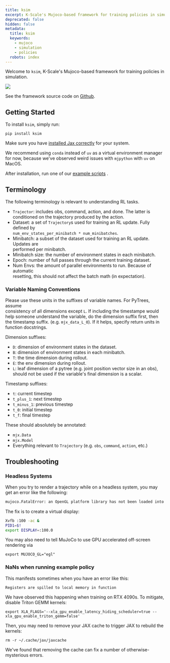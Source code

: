 ```yaml
---
title: ksim
excerpt: K-Scale's Mujoco-based framework for training policies in simulation
deprecated: false
hidden: false
metadata:
  title: ksim
  keywords:
    - mujoco
    - simulation
    - policies
  robots: index
---
```

Welcome to `ksim`, K-Scale's Mujoco-based framework for training policies in simulation.

<Image align="center" src="https://files.readme.io/42bf70f3cd26469792fe6474ee855580257f6e12aa1c0368196bf32b353adce5-individualImage.gif" />

See the framework source code on [Github](https://github.com/kscalelabs/ksim).

## Getting Started

To install `ksim`, simply run:

```
pip install ksim
```

Make sure you have [installed Jax correctly](https://docs.jax.dev/en/latest/installation.html)  for your system.

We recommend using `conda` instead of `uv` as a virtual environment manager for now, because we've observed weird issues with `mjpython` with `uv` on MacOS.

After installation, run one of our [example scripts](https://github.com/kscalelabs/ksim/tree/master/examples) .

## Terminology

The following terminology is relevant to understanding RL tasks.

* `Trajector`: includes obs, command, action, and done. The latter is\
  conditioned on the trajectory produced by the action.
* Dataset: a set of `Trajectory`s used for training an RL update. Fully defined by\
  `num_env_states_per_minibatch * num_minibatches`.
* Minibatch: a subset of the dataset used for training an RL update. Updates are\
  performed per minibatch.
* Minibatch size: the number of environment states in each minibatch.
* Epoch: number of full passes through the current training dataset.
* Num Envs: the amount of parallel environments to run. Because of automatic\
  resetting, this should not affect the batch math (in expectation).

### Variable Naming Conventions

Please use these units in the suffixes of variable names. For PyTrees, assume\
consistency of all dimensions except `L`. If including the timestampe would
help someone understand the variable, do the dimension suffix first, then the
timestamp suffix. (e.g. `mjx_data_L_0`). If it helps, specify return units in
function docstrings.

Dimension suffixes:

* `D`: dimension of environment states in the dataset.
* `B`: dimension of environment states in each minibatch.
* `T`: the time dimension during rollout.
* `E`: the env dimension during rollout.
* `L`: leaf dimension of a pytree (e.g. joint position vector size in an obs),\
  should not be used if the variable's final dimension is a scalar.

Timestamp suffixes:

* `t`: current timestep
* `t_plus_1`: next timestep
* `t_minus_1`: previous timestep
* `t_0`: initial timestep
* `t_f`: final timestep

These should absolutely be annotated:

* `mjx.Data`
* `mjx.Model`
* Everything relevant to `Trajectory` (e.g. `obs`, `command`, `action`, etc.)

## Troubleshooting

### Headless Systems

When you try to render a trajectory while on a headless system, you may get an error like the following:

```bash
mujoco.FatalError: an OpenGL platform library has not been loaded into this process, this most likely means that a valid OpenGL context has not been created before mjr_makeContext was called
```

The fix is to create a virtual display:

```bash
Xvfb :100 -ac &
PID1=$!
export DISPLAY=:100.0
```

You may also need to tell MuJoCo to use GPU accelerated off-screen rendering via

```
export MUJOCO_GL="egl"
```

### NaNs when running example policy

This manifests sometimes when you have an error like this:

`Registers are spilled to local memory in function`

We have observed this happening when training on RTX 4090s. To mitigate, disable Triton GEMM kernels:

```shell
export XLA_FLAGS='--xla_gpu_enable_latency_hiding_scheduler=true --xla_gpu_enable_triton_gemm=false'
```

Then, you may need to remove your JAX cache to trigger JAX to rebuild the kernels:

```shell
rm -r ~/.cache/jax/jaxcache
```

We've found that removing the cache can fix a number of otherwise-mysterious errors.